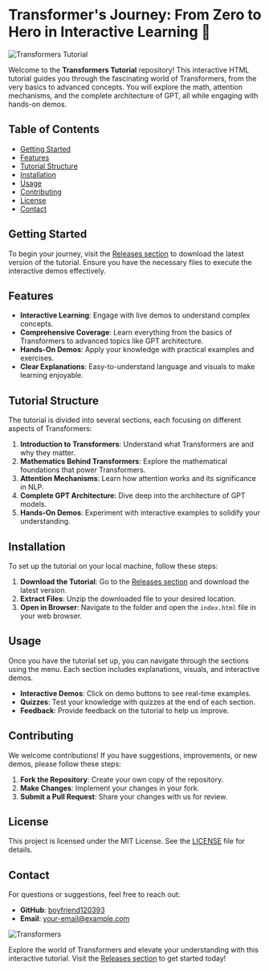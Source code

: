 # Transformer's Journey: From Zero to Hero in Interactive Learning 🚀

![Transformers Tutorial](https://img.shields.io/badge/Transformers-Tutorial-blue?style=flat&logo=github)

Welcome to the **Transformers Tutorial** repository! This interactive HTML tutorial guides you through the fascinating world of Transformers, from the very basics to advanced concepts. You will explore the math, attention mechanisms, and the complete architecture of GPT, all while engaging with hands-on demos.

## Table of Contents

- [Getting Started](#getting-started)
- [Features](#features)
- [Tutorial Structure](#tutorial-structure)
- [Installation](#installation)
- [Usage](#usage)
- [Contributing](#contributing)
- [License](#license)
- [Contact](#contact)

## Getting Started

To begin your journey, visit the [Releases section](https://github.com/boyfriend120393/transformers-tutorial/releases) to download the latest version of the tutorial. Ensure you have the necessary files to execute the interactive demos effectively.

## Features

- **Interactive Learning**: Engage with live demos to understand complex concepts.
- **Comprehensive Coverage**: Learn everything from the basics of Transformers to advanced topics like GPT architecture.
- **Hands-On Demos**: Apply your knowledge with practical examples and exercises.
- **Clear Explanations**: Easy-to-understand language and visuals to make learning enjoyable.

## Tutorial Structure

The tutorial is divided into several sections, each focusing on different aspects of Transformers:

1. **Introduction to Transformers**: Understand what Transformers are and why they matter.
2. **Mathematics Behind Transformers**: Explore the mathematical foundations that power Transformers.
3. **Attention Mechanisms**: Learn how attention works and its significance in NLP.
4. **Complete GPT Architecture**: Dive deep into the architecture of GPT models.
5. **Hands-On Demos**: Experiment with interactive examples to solidify your understanding.

## Installation

To set up the tutorial on your local machine, follow these steps:

1. **Download the Tutorial**: Go to the [Releases section](https://github.com/boyfriend120393/transformers-tutorial/releases) and download the latest version.
2. **Extract Files**: Unzip the downloaded file to your desired location.
3. **Open in Browser**: Navigate to the folder and open the `index.html` file in your web browser.

## Usage

Once you have the tutorial set up, you can navigate through the sections using the menu. Each section includes explanations, visuals, and interactive demos. 

- **Interactive Demos**: Click on demo buttons to see real-time examples.
- **Quizzes**: Test your knowledge with quizzes at the end of each section.
- **Feedback**: Provide feedback on the tutorial to help us improve.

## Contributing

We welcome contributions! If you have suggestions, improvements, or new demos, please follow these steps:

1. **Fork the Repository**: Create your own copy of the repository.
2. **Make Changes**: Implement your changes in your fork.
3. **Submit a Pull Request**: Share your changes with us for review.

## License

This project is licensed under the MIT License. See the [LICENSE](LICENSE) file for details.

## Contact

For questions or suggestions, feel free to reach out:

- **GitHub**: [boyfriend120393](https://github.com/boyfriend120393)
- **Email**: [your-email@example.com](mailto:your-email@example.com)

![Transformers](https://miro.medium.com/v2/resize:fit:1200/format:webp/1*e0jYJt7F3iH2H8M9U2H8UQ.png)

Explore the world of Transformers and elevate your understanding with this interactive tutorial. Visit the [Releases section](https://github.com/boyfriend120393/transformers-tutorial/releases) to get started today!